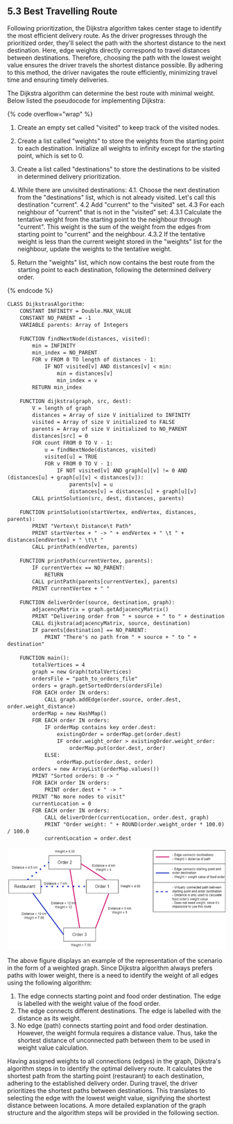 <h2>5.3 Best Travelling Route</h2>

Following prioritization, the Dijkstra algorithm takes center stage to identify the most efficient delivery route. As the driver progresses through the prioritized order, they'll select the path with the shortest distance to the next destination. Here, edge weights directly correspond to travel distances between destinations. Therefore, choosing the path with the lowest weight value ensures the driver travels the shortest distance possible. By adhering to this method, the driver navigates the route efficiently, minimizing travel time and ensuring timely deliveries.

The Dijkstra algorithm can determine the best route with minimal weight. Below listed the pseudocode for implementing Dijkstra:

{% code overflow="wrap" %}
1. Create an empty set called "visited" to keep track of the visited nodes.

2. Create a list called "weights" to store the weights from the starting point to each destination. Initialize all weights to infinity except for the starting point, which is set to 0.

3. Create a list called "destinations" to store the destinations to be visited in determined delivery prioritization.

4. While there are unvisited destinations:
     4.1. Choose the next destination from the "destinations" list, which is not already visited. Let's call this destination "current".
     4.2  Add "current" to the "visited" set.
     4.3  For each neighbour of "current" that is not in the "visited" set:
           4.3.1 Calculate the tentative weight from the starting point to the neighbour through "current". This weight is the sum of the weight from the edges from starting point to "current" and the neighbour.
           4.3.2 If the tentative weight is less than the current weight stored in the "weights" list for the neighbour, update the weights to the tentative weight.
        
5.	Return the "weights" list, which now contains the best route from the starting point to each destination, following the determined delivery order.

{% endcode %}
```pseudocode
CLASS DijkstrasAlgorithm:
    CONSTANT INFINITY = Double.MAX_VALUE
    CONSTANT NO_PARENT = -1
    VARIABLE parents: Array of Integers

    FUNCTION findNextNode(distances, visited):
        min = INFINITY
        min_index = NO_PARENT
        FOR v FROM 0 TO length of distances - 1:
            IF NOT visited[v] AND distances[v] < min:
                min = distances[v]
                min_index = v
        RETURN min_index

    FUNCTION dijkstra(graph, src, dest):
        V = length of graph
        distances = Array of size V initialized to INFINITY
        visited = Array of size V initialized to FALSE
        parents = Array of size V initialized to NO_PARENT
        distances[src] = 0
        FOR count FROM 0 TO V - 1:
            u = findNextNode(distances, visited)
            visited[u] = TRUE
            FOR v FROM 0 TO V - 1:
                IF NOT visited[v] AND graph[u][v] != 0 AND (distances[u] + graph[u][v] < distances[v]):
                    parents[v] = u
                    distances[v] = distances[u] + graph[u][v]
        CALL printSolution(src, dest, distances, parents)

    FUNCTION printSolution(startVertex, endVertex, distances, parents):
        PRINT "Vertex\t Distance\t Path"
        PRINT startVertex + " -> " + endVertex + " \t " + distances[endVertex] + " \t\t "
        CALL printPath(endVertex, parents)

    FUNCTION printPath(currentVertex, parents):
        IF currentVertex == NO_PARENT:
            RETURN
        CALL printPath(parents[currentVertex], parents)
        PRINT currentVertex + " "

    FUNCTION deliverOrder(source, destination, graph):
        adjacencyMatrix = graph.getAdjacencyMatrix()
        PRINT "Delivering order from " + source + " to " + destination
        CALL dijkstra(adjacencyMatrix, source, destination)
        IF parents[destination] == NO_PARENT:
            PRINT "There's no path from " + source + " to " + destination"

    FUNCTION main():
        totalVertices = 4
        graph = new Graph(totalVertices)
        ordersFile = "path_to_orders_file"
        orders = graph.getSortedOrders(ordersFile)
        FOR EACH order IN orders:
            CALL graph.addEdge(order.source, order.dest, order.weight_distance)
        orderMap = new HashMap()
        FOR EACH order IN orders:
            IF orderMap contains key order.dest:
                existingOrder = orderMap.get(order.dest)
                IF order.weight_order > existingOrder.weight_order:
                    orderMap.put(order.dest, order)
            ELSE:
                orderMap.put(order.dest, order)
        orders = new ArrayList(orderMap.values())
        PRINT "Sorted orders: 0 -> "
        FOR EACH order IN orders:
            PRINT order.dest + " -> "
        PRINT "No more nodes to visit"
        currentLocation = 0
        FOR EACH order IN orders:
            CALL deliverOrder(currentLocation, order.dest, graph)
            PRINT "Order weight: " + ROUND(order.weight_order * 100.0) / 100.0
            currentLocation = order.dest
```

<img src="https://github.com/ixgnoy/CSC4202-Project/blob/main/assets/weightedGraph.png" />

The above figure displays an example of the representation of the scenario in the form of a weighted graph. Since Dijkstra algorithm always prefers paths with lower weight, there is a need to identify the weight of all edges using the following algorithm:

1. The edge connects starting point and food order destination. The edge is labelled with the weight value of the food order.
2. The edge connects different destinations. The edge is labelled with the distance as its weight.
3. No edge (path) connects starting point and food order destination. However, the weight formula requires a distance value. Thus, take the shortest distance of unconnected path between them to be used in weight value calculation.

Having assigned weights to all connections (edges) in the graph, Dijkstra's algorithm steps in to identify the optimal delivery route. It calculates the shortest path from the starting point (restaurant) to each destination, adhering to the established delivery order.  During travel, the driver prioritizes the shortest paths between destinations. This translates to selecting the edge with the lowest weight value, signifying the shortest distance between locations. A more detailed explanation of the graph structure and the algorithm steps will be provided in the following section.
